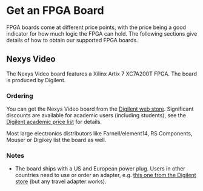 # Get an FPGA Board

FPGA boards come at different price points, with the price being a good indicator for how much logic the FPGA can hold.
The following sections give details of how to obtain our supported FPGA boards.

## Nexys Video

The Nexys Video board features a Xilinx Artix 7 XC7A200T FPGA.
The board is produced by Digilent.

### Ordering

You can get the Nexys Video board from the [Digilent web store](https://store.digilentinc.com/nexys-video-artix-7-fpga-trainer-board-for-multimedia-applications/).
Significant discounts are available for academic users (including students), see the [Digilent academic price list](https://reference.digilentinc.com/_media/sales-resources/academic_prices.pdf) for details.

Most large electronics distributors like Farnell/element14, RS Components, Mouser or Digikey list the board as well.

### Notes

* The board ships with a US and European power plug. Users in other countries need to use or order an adapter, e.g. [this one from the Digilent store](https://store.digilentinc.com/european-uk-wall-plug-adapter/) (but any travel adapter works).

